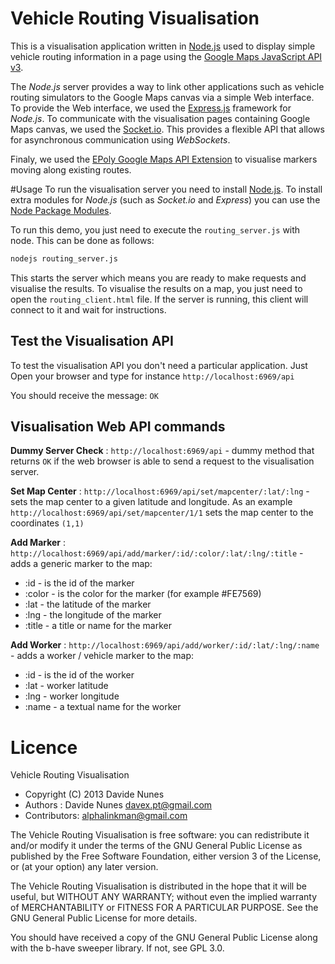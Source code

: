 # Vehicle Routing Visualisation
This is a visualisation application written in [Node.js](http://nodejs.org/) used to display simple
vehicle routing information in a page using the [Google Maps JavaScript API v3](https://developers.google.com/maps/documentation/javascript/reference).

The *Node.js* server provides a way to link other applications such as vehicle routing simulators to the Google Maps canvas 
via a simple Web interface. To provide the Web interface, we used the [Express.js](http://expressjs.com/) framework for *Node.js*.
To communicate with the visualisation pages containing Google Maps canvas, we used the [Socket.io](http://socket.io/). This provides a 
flexible API that allows for asynchronous communication using *WebSockets*. 

Finaly, we used the [EPoly Google Maps API Extension](http://econym.org.uk/gmap/epoly.htm) to visualise markers moving along 
existing routes.

#Usage
To run the visualisation server you need to install [Node.js](http://nodejs.org/). To install extra modules for *Node.js*
(such as *Socket.io* and *Express*) you can use the [Node Package Modules](https://npmjs.org/).

To run this demo, you just need to execute the `routing_server.js` with node. This can be done as follows:

```bash
nodejs routing_server.js
```
This starts the server which means you are ready to make requests and visualise the results. To visualise the 
results on a map, you just need to open the `routing_client.html` file. If the server is running, this client 
will connect to it and wait for instructions.

## Test the Visualisation API
To test the visualisation API you don't need a particular application. Just Open your browser and type for instance
`http://localhost:6969/api`

You should receive the message: `OK`

## Visualisation Web API commands
**Dummy Server Check** : `http://localhost:6969/api` - dummy method that returns `OK` if the web browser is able to send a request to the visualisation server.

**Set Map Center** : `http://localhost:6969/api/set/mapcenter/:lat/:lng` - sets the map center to a given latitude and longitude. As an example `http://localhost:6969/api/set/mapcenter/1/1`
sets the map center to the coordinates `(1,1)`

**Add Marker** : `http://localhost:6969/api/add/marker/:id/:color/:lat/:lng/:title` - adds a generic marker to the map: 
* :id - is the id of the marker 
* :color - is the color for the marker (for example #FE7569)
* :lat - the latitude of the marker
* :lng - the longitude of the marker
* :title - a title or name for the marker

**Add Worker** : `http://localhost:6969/api/add/worker/:id/:lat/:lng/:name` - adds a worker / vehicle marker to the map:
* :id - is the id of the worker
* :lat - worker latitude
* :lng - worker longitude
* :name - a textual name for the worker

# Licence
Vehicle Routing Visualisation

* Copyright (C) 2013 Davide Nunes
* Authors : Davide Nunes davex.pt@gmail.com
* Contributors: alphalinkman@gmail.com

The Vehicle Routing Visualisation is free software: you can redistribute it and/or modify it under the terms of the GNU General Public License as published by the Free Software Foundation, either version 3 of the License, or (at your option) any later version.

The Vehicle Routing Visualisation is distributed in the hope that it will be useful, but WITHOUT ANY WARRANTY; without even the implied warranty of MERCHANTABILITY or FITNESS FOR A PARTICULAR PURPOSE. See the GNU General Public License for more details.

You should have received a copy of the GNU General Public License along with the b-have sweeper library.
If not, see GPL 3.0.
